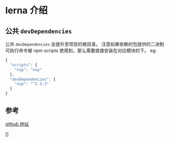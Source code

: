 # lerna 介绍


## 公共 `devDependencies`

公共 `devDependencies` 会提升至项目的根目录。
注意如果依赖的包提供的二进制可执行命令被 npm scripts 使用到，那么需要直接安装在对应模块的下。
eg:

```js
{
  "scripts": {
    "nsp": "nsp"
  },
  "devDependencies": {
    "nsp": "^2.3.3"
  }
}
```

## 参考

[github 地址][1]

[]

[1]:https://github.com/lerna/lerna "github 地址"
[2]:https://juejin.im/entry/586f00bc128fe100580a6f78 "monorepo 新浪潮"